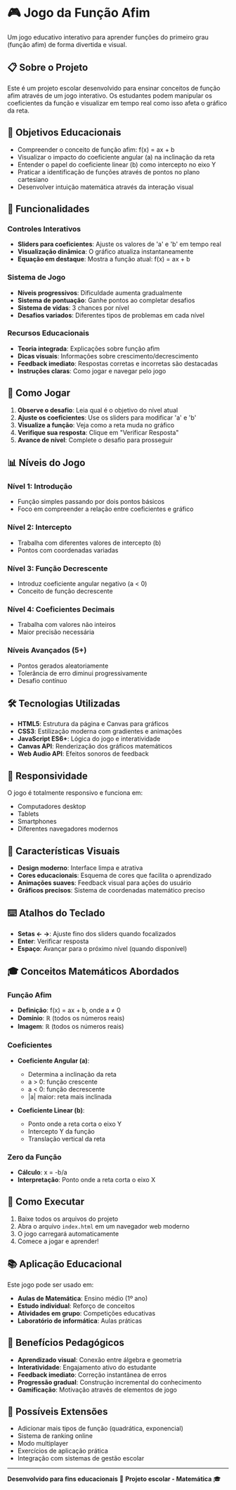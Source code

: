 # 🎮 Jogo da Função Afim

Um jogo educativo interativo para aprender funções do primeiro grau (função afim) de forma divertida e visual.

## 📋 Sobre o Projeto

Este é um projeto escolar desenvolvido para ensinar conceitos de função afim através de um jogo interativo. Os estudantes podem manipular os coeficientes da função e visualizar em tempo real como isso afeta o gráfico da reta.

## 🎯 Objetivos Educacionais

- Compreender o conceito de função afim: f(x) = ax + b
- Visualizar o impacto do coeficiente angular (a) na inclinação da reta
- Entender o papel do coeficiente linear (b) como intercepto no eixo Y
- Praticar a identificação de funções através de pontos no plano cartesiano
- Desenvolver intuição matemática através da interação visual

## 🚀 Funcionalidades

### Controles Interativos
- **Sliders para coeficientes**: Ajuste os valores de 'a' e 'b' em tempo real
- **Visualização dinâmica**: O gráfico atualiza instantaneamente
- **Equação em destaque**: Mostra a função atual: f(x) = ax + b

### Sistema de Jogo
- **Níveis progressivos**: Dificuldade aumenta gradualmente
- **Sistema de pontuação**: Ganhe pontos ao completar desafios
- **Sistema de vidas**: 3 chances por nível
- **Desafios variados**: Diferentes tipos de problemas em cada nível

### Recursos Educacionais
- **Teoria integrada**: Explicações sobre função afim
- **Dicas visuais**: Informações sobre crescimento/decrescimento
- **Feedback imediato**: Respostas corretas e incorretas são destacadas
- **Instruções claras**: Como jogar e navegar pelo jogo

## 🎲 Como Jogar

1. **Observe o desafio**: Leia qual é o objetivo do nível atual
2. **Ajuste os coeficientes**: Use os sliders para modificar 'a' e 'b'
3. **Visualize a função**: Veja como a reta muda no gráfico
4. **Verifique sua resposta**: Clique em "Verificar Resposta"
5. **Avance de nível**: Complete o desafio para prosseguir

## 📊 Níveis do Jogo

### Nível 1: Introdução
- Função simples passando por dois pontos básicos
- Foco em compreender a relação entre coeficientes e gráfico

### Nível 2: Intercepto
- Trabalha com diferentes valores de intercepto (b)
- Pontos com coordenadas variadas

### Nível 3: Função Decrescente
- Introduz coeficiente angular negativo (a < 0)
- Conceito de função decrescente

### Nível 4: Coeficientes Decimais
- Trabalha com valores não inteiros
- Maior precisão necessária

### Níveis Avançados (5+)
- Pontos gerados aleatoriamente
- Tolerância de erro diminui progressivamente
- Desafio contínuo

## 🛠️ Tecnologias Utilizadas

- **HTML5**: Estrutura da página e Canvas para gráficos
- **CSS3**: Estilização moderna com gradientes e animações
- **JavaScript ES6+**: Lógica do jogo e interatividade
- **Canvas API**: Renderização dos gráficos matemáticos
- **Web Audio API**: Efeitos sonoros de feedback

## 📱 Responsividade

O jogo é totalmente responsivo e funciona em:
- Computadores desktop
- Tablets
- Smartphones
- Diferentes navegadores modernos

## 🎨 Características Visuais

- **Design moderno**: Interface limpa e atrativa
- **Cores educacionais**: Esquema de cores que facilita o aprendizado
- **Animações suaves**: Feedback visual para ações do usuário
- **Gráficos precisos**: Sistema de coordenadas matemático preciso

## ⌨️ Atalhos do Teclado

- **Setas ← →**: Ajuste fino dos sliders quando focalizados
- **Enter**: Verificar resposta
- **Espaço**: Avançar para o próximo nível (quando disponível)

## 🎓 Conceitos Matemáticos Abordados

### Função Afim
- **Definição**: f(x) = ax + b, onde a ≠ 0
- **Domínio**: ℝ (todos os números reais)
- **Imagem**: ℝ (todos os números reais)

### Coeficientes
- **Coeficiente Angular (a)**:
  - Determina a inclinação da reta
  - a > 0: função crescente
  - a < 0: função decrescente
  - |a| maior: reta mais inclinada

- **Coeficiente Linear (b)**:
  - Ponto onde a reta corta o eixo Y
  - Intercepto Y da função
  - Translação vertical da reta

### Zero da Função
- **Cálculo**: x = -b/a
- **Interpretação**: Ponto onde a reta corta o eixo X

## 🔧 Como Executar

1. Baixe todos os arquivos do projeto
2. Abra o arquivo `index.html` em um navegador web moderno
3. O jogo carregará automaticamente
4. Comece a jogar e aprender!

## 📚 Aplicação Educacional

Este jogo pode ser usado em:
- **Aulas de Matemática**: Ensino médio (1º ano)
- **Estudo individual**: Reforço de conceitos
- **Atividades em grupo**: Competições educativas
- **Laboratório de informática**: Aulas práticas

## 🎯 Benefícios Pedagógicos

- **Aprendizado visual**: Conexão entre álgebra e geometria
- **Interatividade**: Engajamento ativo do estudante
- **Feedback imediato**: Correção instantânea de erros
- **Progressão gradual**: Construção incremental do conhecimento
- **Gamificação**: Motivação através de elementos de jogo

## 🔄 Possíveis Extensões

- Adicionar mais tipos de função (quadrática, exponencial)
- Sistema de ranking online
- Modo multiplayer
- Exercícios de aplicação prática
- Integração com sistemas de gestão escolar

---

**Desenvolvido para fins educacionais** 📖
**Projeto escolar - Matemática** 🎓
